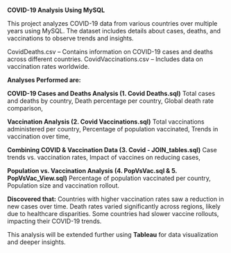 **COVID-19 Analysis Using MySQL**

This project analyzes COVID-19 data from various countries over multiple years using MySQL. The dataset includes details about cases, deaths, and vaccinations to observe trends and insights.

CovidDeaths.csv – Contains information on COVID-19 cases and deaths across different countries.
CovidVaccinations.csv – Includes data on vaccination rates worldwide.

**Analyses Performed are:**

**COVID-19 Cases and Deaths Analysis (1. Covid Deaths.sql)**
Total cases and deaths by country, 
Death percentage per country, 
Global death rate comparison, 

**Vaccination Analysis (2. Covid Vaccinations.sql)**
Total vaccinations administered per country, 
Percentage of population vaccinated, 
Trends in vaccination over time, 

**Combining COVID & Vaccination Data (3. Covid - JOIN_tables.sql)**
Case trends vs. vaccination rates, 
Impact of vaccines on reducing cases, 

**Population vs. Vaccination Analysis (4. PopVsVac.sql & 5. PopVsVac_View.sql)**
Percentage of population vaccinated per country, 
Population size and vaccination rollout. 

**Discovered that:**
Countries with higher vaccination rates saw a reduction in new cases over time.
Death rates varied significantly across regions, likely due to healthcare disparities.
Some countries had slower vaccine rollouts, impacting their COVID-19 trends.

This analysis will be extended further using **Tableau** for data visualization and deeper insights.
